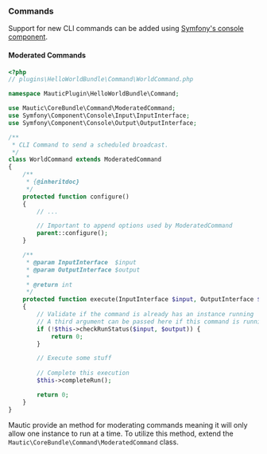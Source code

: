 ### Commands

Support for new CLI commands can be added using [Symfony's console component](http://symfony.com/doc/2.8/console.html).  

#### Moderated Commands

```php
<?php
// plugins\HelloWorldBundle\Command\WorldCommand.php

namespace MauticPlugin\HelloWorldBundle\Command;

use Mautic\CoreBundle\Command\ModeratedCommand;
use Symfony\Component\Console\Input\InputInterface;
use Symfony\Component\Console\Output\OutputInterface;

/**
 * CLI Command to send a scheduled broadcast.
 */
class WorldCommand extends ModeratedCommand
{
    /**
     * {@inheritdoc}
     */
    protected function configure()
    {
        // ...

        // Important to append options used by ModeratedCommand
        parent::configure();
    }

    /**
     * @param InputInterface  $input
     * @param OutputInterface $output
     *
     * @return int
     */
    protected function execute(InputInterface $input, OutputInterface $output)
    {
        // Validate if the command is already has an instance running
        // A third argument can be passed here if this command is running something unique such as an ID
        if (!$this->checkRunStatus($input, $output)) {
            return 0;
        }

        // Execute some stuff
        
        // Complete this execution
        $this->completeRun();

        return 0;
    }
}
```

Mautic provide an method for moderating commands meaning it will only allow one instance to run at a time. To utilize this method, extend the `Mautic\CoreBundle\Command\ModeratedCommand` class.

